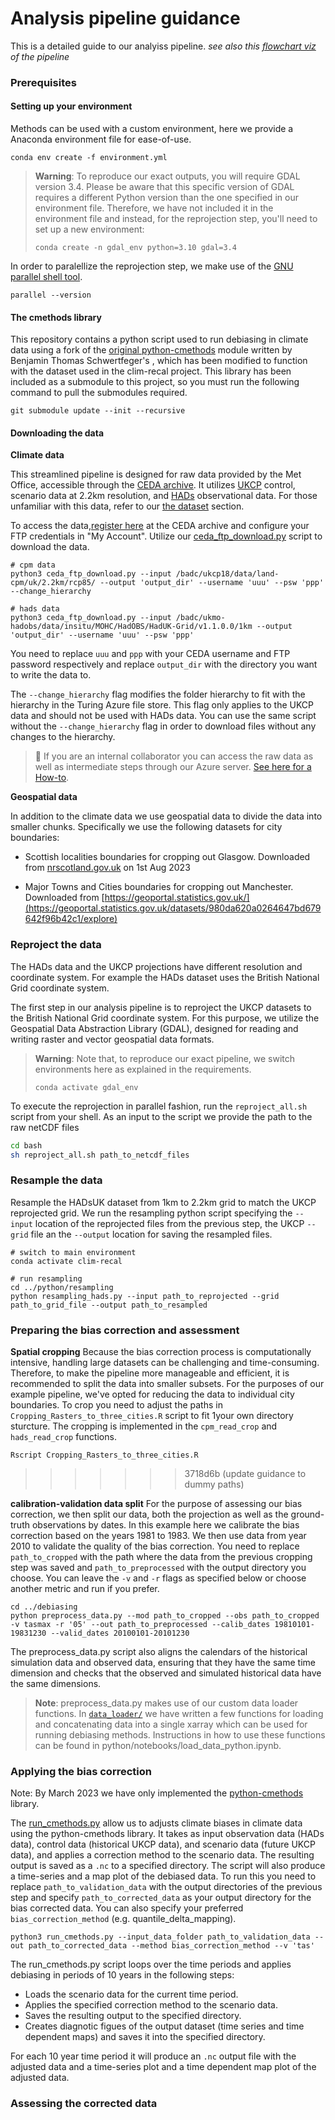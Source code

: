 
# Analysis pipeline guidance

This is a detailed guide to our analyiss pipeline.
*see also this [flowchart viz](https://github.com/alan-turing-institute/clim-recal/blob/documentation/docs/pipeline.md) of the pipeline*

### Prerequisites

#### Setting up your environment

Methods can be used with a custom environment, here we provide a Anaconda
environment file for ease-of-use. 
```
conda env create -f environment.yml
```

> **Warning**:
> To reproduce our exact outputs, you will require GDAL version 3.4. Please be aware that this specific version of GDAL requires a different Python version than the one specified in our environment file. Therefore, we have not included it in the environment file and instead, for the reprojection step, you'll need to set up a new environment:
> ```
> conda create -n gdal_env python=3.10 gdal=3.4
> ```

In order to paralellize the reprojection step, we make use of the [GNU parallel shell tool](https://www.gnu.org/software/parallel/).

```
parallel --version
```

#### The cmethods library

This repository contains a python script used to run debiasing in climate data using a fork of the [original python-cmethods](https://github.com/btschwertfeger/python-cmethods) module written by Benjamin Thomas Schwertfeger's , which has 
been modified to function with the dataset used in the clim-recal project. This library has been included as a 
submodule to this project, so you must run the following command to pull the submodules required.

```
git submodule update --init --recursive
```

#### Downloading the data

**Climate data**

This streamlined pipeline is designed for raw data provided by the Met Office, accessible through the [CEDA archive]((https://catalogue.ceda.ac.uk/uuid/ad2ac0ddd3f34210b0d6e19bfc335539)). It utilizes [UKCP](https://data.ceda.ac.uk/badc/ukcp18/data/land-cpm/uk/2.2km) control, scenario data at 2.2km resolution, and [HADs](https://data.ceda.ac.uk/badc/ukmo-hadobs/data/insitu/MOHC/HadOBS/HadUK-Grid/v1.1.0.0/1km) observational data. For those unfamiliar with this data, refer to our [the dataset](#the-dataset) section.

To access the data,[register here]((https://archive.ceda.ac.uk/)) at the CEDA archive and configure your FTP credentials in "My Account". Utilize our [ceda_ftp_download.py](python/data_download/) script to download the data.

```
# cpm data
python3 ceda_ftp_download.py --input /badc/ukcp18/data/land-cpm/uk/2.2km/rcp85/ --output 'output_dir' --username 'uuu' --psw 'ppp' --change_hierarchy

# hads data
python3 ceda_ftp_download.py --input /badc/ukmo-hadobs/data/insitu/MOHC/HadOBS/HadUK-Grid/v1.1.0.0/1km --output 'output_dir' --username 'uuu' --psw 'ppp'
```
You need to replace `uuu` and `ppp` with your CEDA username and FTP password respectively and replace `output_dir` with the directory you want to write the data to.

The `--change_hierarchy` flag modifies the folder hierarchy to fit with the hierarchy in the Turing Azure file store. This flag only applies to the UKCP data and should not be used with HADs data. You can use the same script without the `--change_hierarchy` flag in order to download files without any changes to the hierarchy.

> 📢 If you are an internal collaborator you can access the raw data as well as intermediate steps through our Azure server. [See here for a How-to]().

**Geospatial data**

In addition to the climate data we use geospatial data to divide the data into smaller chunks. Specifically we use the following datasets for city boundaries:

- Scottish localities boundaries for cropping out Glasgow. Downloaded from [nrscotland.gov.uk](https://www.nrscotland.gov.uk/statistics-and-data/geography/our-products/settlements-and-localities-dataset/settlements-and-localities-digital-boundaries) on 1st Aug 2023

- Major Towns and Cities boundaries for cropping out Manchester. Downloaded from [https://geoportal.statistics.gov.uk/](https://geoportal.statistics.gov.uk/datasets/980da620a0264647bd679642f96b42c1/explore)


### Reproject the data
The HADs data and the UKCP projections have different resolution and coordinate system. For example the HADs dataset uses the British National Grid coordinate system.

The first step in our analysis pipeline is to reproject the UKCP datasets to the British National Grid coordinate system. For this purpose, we utilize the Geospatial Data Abstraction Library (GDAL), designed for reading and writing raster and vector geospatial data formats.

> **Warning**:
> Note that, to reproduce our exact pipeline, we switch environments here as explained in the requirements. 
> ```
> conda activate gdal_env
> ```

To execute the reprojection in parallel fashion, run the `reproject_all.sh` script from your shell. As an input to the script we provide the path to the raw netCDF files

```bash
cd bash
sh reproject_all.sh path_to_netcdf_files
```

### Resample the data

Resample the HADsUK dataset from 1km to 2.2km grid to match the UKCP reprojected grid. We run the resampling python script specifying the `--input` location of the reprojected files from the previous step, the UKCP `--grid` file an the `--output` location for saving the resampled files.

```
# switch to main environment
conda activate clim-recal

# run resampling
cd ../python/resampling
python resampling_hads.py --input path_to_reprojected --grid path_to_grid_file --output path_to_resampled
```
### Preparing the bias correction and assessment

**Spatial cropping**
Because the bias correction process is computationally intensive, handling large datasets can be challenging and time-consuming. Therefore, to make the pipeline more manageable and efficient, it is recommended to split the data into smaller subsets. For the purposes of our example pipeline, we've opted for reducing the data to individual city boundaries. To crop you need to adjust the paths in `Cropping_Rasters_to_three_cities.R` script to fit 1your own directory sturcture. The cropping is implemented in the `cpm_read_crop` and `hads_read_crop` functions. 

```
Rscript Cropping_Rasters_to_three_cities.R
```

>>>>>>> 3718d6b (update guidance to dummy paths)

**calibration-validation data split**
For the purpose of assessing our bias correction, we then split our data, both the projection as well as the ground-truth observations by dates. In this example here we calibrate the bias correction based on the years 1981 to 1983. We then use data from year 2010 to validate the quality of the bias correction. You need to replace `path_to_cropped` with the path where the data from the previous cropping step was saved and  `path_to_preprocessed` with the output directory you choose. You can leave the `-v` and `-r` flags as specified below or choose another metric and run if you prefer.

```
cd ../debiasing
python preprocess_data.py --mod path_to_cropped --obs path_to_cropped -v tasmax -r '05' --out path_to_preprocessed --calib_dates 19810101-19831230 --valid_dates 20100101-20101230
```

The preprocess_data.py script also aligns the calendars of the historical simulation data and observed data, ensuring that they have the same time dimension and checks that the observed and simulated historical data have the same dimensions.

> **Note**:
> preprocess_data.py makes use of our custom data loader functions. In [`data_loader/`](python/load_data/data_loader.py) we have written a few functions for loading and concatenating data into a single xarray which can be used for running debiasing methods. Instructions in how to use these functions can be found in python/notebooks/load_data_python.ipynb.


### Applying the bias correction
Note: By March 2023 we have only implemented the [python-cmethods](https://github.com/alan-turing-institute/python-cmethods) library.


The [run_cmethods.py](debiasing/run_cmethods.py) allow us to adjusts climate biases in climate data using the python-cmethods library. It takes as input observation data (HADs data), control data (historical UKCP data), and scenario data (future UKCP data), 
and applies a correction method to the scenario data. The resulting output is saved as a `.nc` to a specified directory. The script will also produce a time-series and a map plot of the debiased data. To run this you need to replace `path_to_validation_data` with the output directories of the previous step and specify `path_to_corrected_data` as your output directory for the bias corrected data. You can also specify your preferred `bias_correction_method` (e.g. quantile_delta_mapping).

```
python3 run_cmethods.py --input_data_folder path_to_validation_data --out path_to_corrected_data --method bias_correction_method --v 'tas'
```

The run_cmethods.py script loops over the time periods and applies debiasing in periods of 10 years in the following steps:
  - Loads the scenario data for the current time period.
  - Applies the specified correction method to the scenario data.
  - Saves the resulting output to the specified directory.
  - Creates diagnotic figues of the output dataset (time series and time dependent maps) and saves it into the specified directory.

For each 10 year time period it will produce an `.nc` output file with the adjusted data and a time-series plot and a time dependent map plot of the adjusted data. 
    
### Assessing the corrected data
